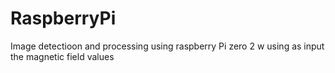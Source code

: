 # RaspberryPi
Image detectioon and processing using raspberry Pi zero 2 w using as input the magnetic field values
